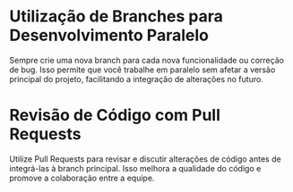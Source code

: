 # Utilização de Branches para Desenvolvimento Paralelo

Sempre crie uma nova branch para cada nova funcionalidade ou correção de bug. Isso permite que você trabalhe em paralelo sem afetar a versão principal do projeto, facilitando a integração de alterações no futuro.

# Revisão de Código com Pull Requests

Utilize Pull Requests para revisar e discutir alterações de código antes de integrá-las à branch principal. Isso melhora a qualidade do código e promove a colaboração entre a equipe.